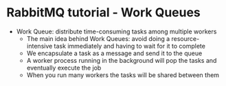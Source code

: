 # RabbitMQ tutorial - Work Queues

- Work Queue: distribute time-consuming tasks among multiple workers
  - The main idea behind Work Queues: avoid doing a resource-intensive task immediately and having to wait for it to complete
  - We encapsulate a task as a message and send it to the queue
  - A worker process running in the background will pop the tasks and eventually execute the job
  - When you run many workers the tasks will be shared between them
